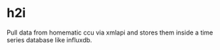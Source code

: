# h2i
Pull data from homematic ccu via xmlapi and stores them inside a time series database like influxdb.
